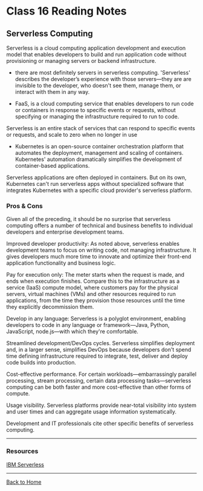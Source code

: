 # Class 16 Reading Notes

## Serverless Computing

Serverless is a cloud computing application development and execution model that enables developers to build and run application code without provisioning or managing servers or backend infrastructure.

- there are most definitely servers in serverless computing.
'Serverless' describes the developer’s experience with those servers—they are are invisible to the developer, who doesn't see them, manage them, or interact with them in any way.

- FaaS, is a cloud computing service that enables developers to run code or containers in response to specific events or requests, without specifying or managing the infrastructure required to run to code.

 Serverless is an entire stack of services that can respond to specific events or requests, and scale to zero when no longer in use

- Kubernetes is an open-source container orchestration platform that automates the deployment, management and scaling of containers. Kubernetes' automation dramatically simplifies the development of container-based applications.

 Serverless applications are often deployed in containers. But on its own, Kubernetes can't run serverless apps without specialized software that integrates Kubernetes with a specific cloud provider's serverless platform.

### Pros & Cons

 Given all of the preceding, it should be no surprise that serverless computing offers a number of technical and business benefits to individual developers and enterprise development teams.

Improved developer productivity: As noted above, serverless enables development teams to focus on writing code, not managing infrastructure. It gives developers much more time to innovate and optimize their front-end application functionality and business logic.

Pay for execution only: The meter starts when the request is made, and ends when execution finishes. Compare this to the infrastructure as a service (IaaS) compute model, where customers pay for the physical servers, virtual machines (VMs) and other resources required to run applications, from the time they provision those resources until the time they explicitly decommission them.

Develop in any language: Serverless is a polyglot environment, enabling developers to code in any language or framework—Java, Python, JavaScript, node.js—with which they're comfortable.

Streamlined development/DevOps cycles. Serverless simplifies deployment and, in a larger sense, simplifies DevOps because developers don't spend time defining infrastructure required to integrate, test, deliver and deploy code builds into production.

Cost-effective performance. For certain workloads—embarrassingly parallel processing, stream processing, certain data processing tasks—serverless computing can be both faster and more cost-effective than other forms of compute.

Usage visibility. Serverless platforms provide near-total visibility into system and user times and can aggregate usage information systematically.

Development and IT professionals cite other specific benefits of serverless computing.

---

### Resources

[IBM Serverless](https://www.ibm.com/topics/serverless)

---

[Back to Home](../README.md)

